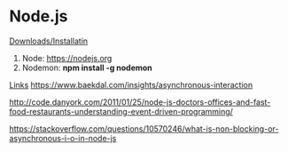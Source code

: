 # Node.js

<u>Downloads/Installatin</u>
1. Node: https://nodejs.org
2. Nodemon: <strong>npm install -g nodemon</strong>


<u>Links</u>
https://www.baekdal.com/insights/asynchronous-interaction

http://code.danyork.com/2011/01/25/node-js-doctors-offices-and-fast-food-restaurants-understanding-event-driven-programming/

https://stackoverflow.com/questions/10570246/what-is-non-blocking-or-asynchronous-i-o-in-node-js
